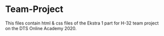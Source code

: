 # Team-Project

This files contain html & css files of the Ekstra 1 part for H-32 team project on the DTS Online Academy 2020. 
